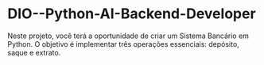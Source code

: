 # DIO--Python-AI-Backend-Developer
Neste projeto, você terá a oportunidade de criar um Sistema Bancário em Python. O objetivo é implementar três operações essenciais: depósito, saque e extrato. 
